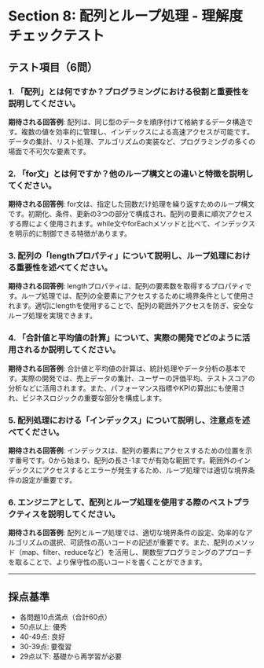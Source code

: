 # Section 8: 配列とループ処理 - 理解度チェックテスト

## テスト項目（6問）

### 1. 「配列」とは何ですか？プログラミングにおける役割と重要性を説明してください。

**期待される回答例**:
配列は、同じ型のデータを順序付けて格納するデータ構造です。複数の値を効率的に管理し、インデックスによる高速アクセスが可能です。データの集計、リスト処理、アルゴリズムの実装など、プログラミングの多くの場面で不可欠な要素です。

### 2. 「for文」とは何ですか？他のループ構文との違いと特徴を説明してください。

**期待される回答例**:
for文は、指定した回数だけ処理を繰り返すためのループ構文です。初期化、条件、更新の3つの部分で構成され、配列の要素に順次アクセスする際によく使用されます。while文やforEachメソッドと比べて、インデックスを明示的に制御できる特徴があります。

### 3. 配列の「lengthプロパティ」について説明し、ループ処理における重要性を述べてください。

**期待される回答例**:
lengthプロパティは、配列の要素数を取得するプロパティです。ループ処理では、配列の全要素にアクセスするために境界条件として使用されます。適切にlengthを使用することで、配列の範囲外アクセスを防ぎ、安全なループ処理を実現できます。

### 4. 「合計値と平均値の計算」について、実際の開発でどのように活用されるか説明してください。

**期待される回答例**:
合計値と平均値の計算は、統計処理やデータ分析の基本です。実際の開発では、売上データの集計、ユーザーの評価平均、テストスコアの分析などに活用されます。また、パフォーマンス指標やKPIの算出にも使用され、ビジネスロジックの重要な部分を構成します。

### 5. 配列処理における「インデックス」について説明し、注意点を述べてください。

**期待される回答例**:
インデックスは、配列の要素にアクセスするための位置を示す番号です。0から始まり、配列の長さ-1までが有効な範囲です。範囲外のインデックスにアクセスするとエラーが発生するため、ループ処理では適切な境界条件の設定が重要です。

### 6. エンジニアとして、配列とループ処理を使用する際のベストプラクティスを説明してください。

**期待される回答例**:
配列とループ処理では、適切な境界条件の設定、効率的なアルゴリズムの選択、可読性の高いコードの記述が重要です。また、配列のメソッド（map、filter、reduceなど）を活用し、関数型プログラミングのアプローチを取ることで、より保守性の高いコードを書くことができます。

---

## 採点基準
- 各問題10点満点（合計60点）
- 50点以上: 優秀
- 40-49点: 良好
- 30-39点: 要復習
- 29点以下: 基礎から再学習が必要 